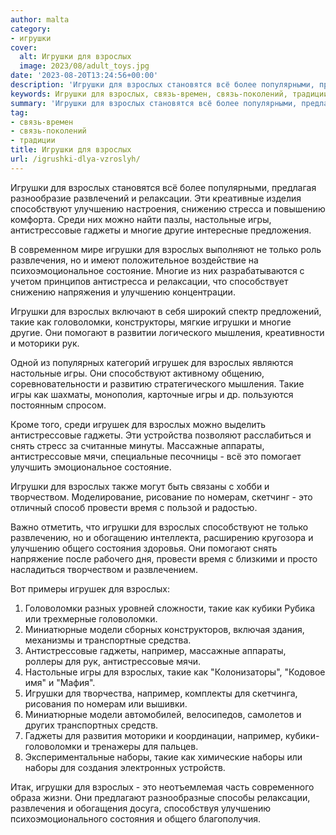 ```yaml
---
author: malta
category:
- игрушки
cover:
  alt: Игрушки для взрослых
  image: 2023/08/adult_toys.jpg
date: '2023-08-20T13:24:56+00:00'
description: 'Игрушки для взрослых становятся всё более популярными, предлагая разнообразие развлечений и релаксации. Эти креативные изделия способствуют улучшению...'
keywords: Игрушки для взрослых, связь-времен, связь-поколений, традиции, взрослых, игрушки, игры, антистрессовые, такие, улучшению, гаджеты, головоломки, релаксации, способствуют, настольные, многие, игрушек, это, например
summary: 'Игрушки для взрослых становятся всё более популярными, предлагая разнообразие развлечений и релаксации. Эти креативные изделия способствуют улучшению...'
tag:
- связь-времен
- связь-поколений
- традиции
title: Игрушки для взрослых
url: /igrushki-dlya-vzroslyh/
---
```


Игрушки для взрослых становятся всё более популярными, предлагая разнообразие развлечений и релаксации. Эти креативные изделия способствуют улучшению настроения, снижению стресса и повышению комфорта. Среди них можно найти пазлы, настольные игры, антистрессовые гаджеты и многие другие интересные предложения.

В современном мире игрушки для взрослых выполняют не только роль развлечения, но и имеют положительное воздействие на психоэмоциональное состояние. Многие из них разрабатываются с учетом принципов антистресса и релаксации, что способствует снижению напряжения и улучшению концентрации.

Игрушки для взрослых включают в себя широкий спектр предложений, такие как головоломки, конструкторы, мягкие игрушки и многие другие. Они помогают в развитии логического мышления, креативности и моторики рук.

Одной из популярных категорий игрушек для взрослых являются настольные игры. Они способствуют активному общению, соревновательности и развитию стратегического мышления. Такие игры как шахматы, монополия, карточные игры и др. пользуются постоянным спросом.

Кроме того, среди игрушек для взрослых можно выделить антистрессовые гаджеты. Эти устройства позволяют расслабиться и снять стресс за считанные минуты. Массажные аппараты, антистрессовые мячи, специальные песочницы \- всё это помогает улучшить эмоциональное состояние.

Игрушки для взрослых также могут быть связаны с хобби и творчеством. Моделирование, рисование по номерам, скетчинг \- это отличный способ провести время с пользой и радостью.

Важно отметить, что игрушки для взрослых способствуют не только развлечению, но и обогащению интеллекта, расширению кругозора и улучшению общего состояния здоровья. Они помогают снять напряжение после рабочего дня, провести время с близкими и просто насладиться творчеством и развлечением.

Вот примеры игрушек для взрослых:

1. Головоломки разных уровней сложности, такие как кубики Рубика или трехмерные головоломки.
1. Миниатюрные модели сборных конструкторов, включая здания, механизмы и транспортные средства.
1. Антистрессовые гаджеты, например, массажные аппараты, роллеры для рук, антистрессовые мячи.
1. Настольные игры для взрослых, такие как "Колонизаторы", "Кодовое имя" и "Мафия".
1. Игрушки для творчества, например, комплекты для скетчинга, рисования по номерам или вышивки.
1. Миниатюрные модели автомобилей, велосипедов, самолетов и других транспортных средств.
1. Гаджеты для развития моторики и координации, например, кубики-головоломки и тренажеры для пальцев.
1. Экспериментальные наборы, такие как химические наборы или наборы для создания электронных устройств.

Итак, игрушки для взрослых \- это неотъемлемая часть современного образа жизни. Они предлагают разнообразные способы релаксации, развлечения и обогащения досуга, способствуя улучшению психоэмоционального состояния и общего благополучия.